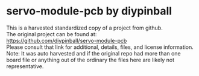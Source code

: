 
# servo-module-pcb by diypinball  
This is a harvested standardized copy of a project from github.  
The original project can be found at:  
https://github.com/diypinball/servo-module-pcb  
Please consult that link for additional, details, files, and license information.  
Note: It was auto harvested and if the original repo had more than one board file or anything out of the ordinary the files here are likely not representative.  
    